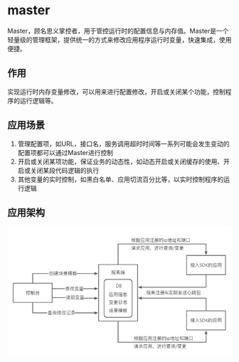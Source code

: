 # master

Master，顾名思义掌控者，用于管控运行时的配置信息与内存值。Master是一个轻量级的管理框架，提供统一的方式来修改应用程序运行时变量，快速集成，使用便捷。

## 作用

实现运行时内存变量修改，可以用来进行配置修改，开启或关闭某个功能，控制程序的运行逻辑等。

## 应用场景

1. 管理配置项，如URL，接口名，服务调用超时时间等一系列可能会发生变动的配置项都可以通过Master进行控制
2. 开启或关闭某项功能，保证业务的动态性，如动态开启或关闭缓存的使用、开启或关闭某段代码逻辑的执行
3. 其他变量的实时控制，如黑白名单、应用切流百分比等，以实时控制程序的运行逻辑

## 应用架构

<img src="https://github.com/Ken-Chy129/master/blob/master/static/%E5%BA%94%E7%94%A8%E6%9E%B6%E6%9E%84.png"></img>

